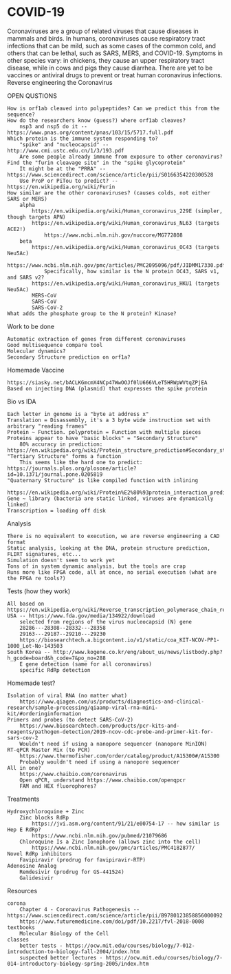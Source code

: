 # COVID-19
Coronaviruses are a group of related viruses that cause diseases in mammals and birds. In humans, coronaviruses cause respiratory tract infections that can be mild, such as some cases of the common cold, and others that can be lethal, such as SARS, MERS, and COVID-19. Symptoms in other species vary: in chickens, they cause an upper respiratory tract disease, while in cows and pigs they cause diarrhea. There are yet to be vaccines or antiviral drugs to prevent or treat human coronavirus infections.
Reverse engineering the Coronavirus

OPEN QUSTIONS

    How is orf1ab cleaved into polypeptides? Can we predict this from the sequence?
    How do the researchers know (guess?) where orf1ab cleaves?
        nsp3 and nsp5 do it -- https://www.pnas.org/content/pnas/103/15/5717.full.pdf
    Which protein is the immune system responding to?
        "spike" and "nucleocapsid" -- http://www.cmi.ustc.edu.cn/1/3/193.pdf
        Are some people already immune from exposure to other coronavirus?
    Find the "furin cleavage site" in the "spike glycoprotein"
        It might be at the "PRRA" -- https://www.sciencedirect.com/science/article/pii/S0166354220300528
        Use ProP or PiTou to predict? -- https://en.wikipedia.org/wiki/Furin
    How similar are the other coronaviruses? (causes colds, not either SARS or MERS)
        alpha
            https://en.wikipedia.org/wiki/Human_coronavirus_229E (simpler, though targets APN)
            https://en.wikipedia.org/wiki/Human_coronavirus_NL63 (targets ACE2!)
                https://www.ncbi.nlm.nih.gov/nuccore/MG772808
        beta
            https://en.wikipedia.org/wiki/Human_coronavirus_OC43 (targets Neu5Ac)
                https://www.ncbi.nlm.nih.gov/pmc/articles/PMC2095096/pdf/JIDMM17330.pdf
                Specifically, how similar is the N protein OC43, SARS v1, and SARS v2?
            https://en.wikipedia.org/wiki/Human_coronavirus_HKU1 (targets Neu5Ac)
            MERS-CoV
            SARS-CoV
            SARS-CoV-2
    What adds the phosphate group to the N protein? Kinase?

Work to be done

    Automatic extraction of genes from different coronaviruses
    Good multisequence compare tool
    Molecular dynamics?
    Secondary Structure prediction on orf1a?

Homemade Vaccine

    https://siasky.net/bACLKGmcmX4NCp47WwOOJf0lU666VLeT5HRWpWVtqZPjEA
    Based on injecting DNA (plasmid) that expresses the spike protein

Bio vs IDA

    Each letter in genome is a "byte at address x"
    Translation = Disassembly, it's a 3 byte wide instruction set with arbitrary "reading frames"
    Protein ~ Function. polyprotein = Function with multiple pieces
    Proteins appear to have "basic blocks" = "Secondary Structure"
        80% accuracy in prediction: https://en.wikipedia.org/wiki/Protein_structure_prediction#Secondary_structure
    "Tertiary Structure" forms a function
        This seems like the hard one to predict: https://journals.plos.org/plosone/article?id=10.1371/journal.pone.0205819
    "Quaternary Structure" is like compiled function with inlining
        https://en.wikipedia.org/wiki/Protein%E2%80%93protein_interaction_prediction
    Gene ~ library (bacteria are static linked, viruses are dynamically linked)
    Transcription = loading off disk

Analysis

    There is no equivalent to execution, we are reverse engineering a CAD format
    Static analysis, looking at the DNA, protein structure prediction, FLIRT signatures, etc...
    Simulation doesn't seem to work yet
    Tons of in system dynamic analysis, but the tools are crap
    Runs more like FPGA code, all at once, no serial execution (what are the FPGA re tools?)

Tests (how they work)

    All based on https://en.wikipedia.org/wiki/Reverse_transcription_polymerase_chain_reaction
    USA -- https://www.fda.gov/media/134922/download
        selected from regions of the virus nucleocapsid (N) gene
        28286---28308--28332---28358
        29163---29187--29210---29230
        https://biosearchtech.a.bigcontent.io/v1/static/coa_KIT-NCOV-PP1-1000_Lot-No-143503
    South Korea -- http://www.kogene.co.kr/eng/about_us/news/listbody.php?h_gcode=board&h_code=7&po_no=288
        E gene detection (same for all coronavirus)
        specific RdRp detection

Homemade test?

    Isolation of viral RNA (no matter what)
        https://www.qiagen.com/us/products/diagnostics-and-clinical-research/sample-processing/qiaamp-viral-rna-mini-kit/#orderinginformation
    Primers and probes (to detect SARS-CoV-2)
        https://www.biosearchtech.com/products/pcr-kits-and-reagents/pathogen-detection/2019-ncov-cdc-probe-and-primer-kit-for-sars-cov-2
        Wouldn't need if using a nanopore sequencer (nanopore MinION)
    RT-qPCR Master Mix (to PCR)
        https://www.thermofisher.com/order/catalog/product/A15300#/A15300
        Probably wouldn't need if using a nanopore sequencer
    All in one?
        https://www.chaibio.com/coronavirus
        Open qPCR, understand https://www.chaibio.com/openqpcr
        FAM and HEX fluorophores?

Treatments

    Hydroxychloroquine + Zinc
        Zinc blocks RdRp
            https://jvi.asm.org/content/91/21/e00754-17 -- how similar is Hep E RdRp?
            https://www.ncbi.nlm.nih.gov/pubmed/21079686
        Chloroquine Is a Zinc Ionophore (allows zinc into the cell)
            https://www.ncbi.nlm.nih.gov/pmc/articles/PMC4182877/
    Novel RdRp inhibitors
        Favipiravir (prodrug for favipiravir-RTP)
    Adenosine Analog
        Remdesivir (prodrug for GS-441524)
        Galidesivir

Resources

    corona
        Chapter 4 - Coronavirus Pathogenesis -- https://www.sciencedirect.com/science/article/pii/B9780123858856000092
        https://www.futuremedicine.com/doi/pdf/10.2217/fvl-2018-0008
    textbooks
        Molecular Biology of the Cell
    classes
        better tests - https://ocw.mit.edu/courses/biology/7-012-introduction-to-biology-fall-2004/index.htm
        suspected better lectures - https://ocw.mit.edu/courses/biology/7-014-introductory-biology-spring-2005/index.htm
